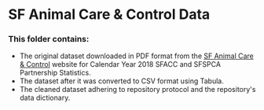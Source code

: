 # **SF Animal Care & Control Data** 

### **This folder contains:**

  - The original dataset downloaded in PDF format from the [SF Animal Care & Control](https://www.sfanimalcare.org/about-us/shelter-statistics/) website for Calendar Year 2018 SFACC and SFSPCA Partnership Statistics.
  - The dataset after it was converted to CSV format using Tabula.
  - The cleaned dataset adhering to repository protocol and the repository's data dictionary.

